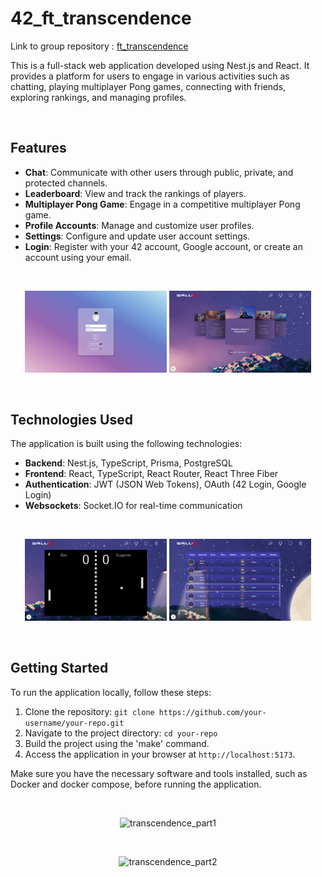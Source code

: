 # 42_ft_transcendence

Link to group repository : [ft_transcendence](https://github.com/the-5-pong-heroes/transcendence)

This is a full-stack web application developed using Nest.js and React. It provides a platform for users to engage in various activities such as chatting, playing multiplayer Pong games, connecting with friends, exploring rankings, and managing profiles.

<br/>

## Features

- **Chat**: Communicate with other users through public, private, and protected channels.
- **Leaderboard**: View and track the rankings of players.
- **Multiplayer Pong Game**: Engage in a competitive multiplayer Pong game.
- **Profile Accounts**: Manage and customize user profiles.
- **Settings**: Configure and update user account settings.
- **Login**: Register with your 42 account, Google account, or create an account using your email.

<br/>
<p align="center">
    <img src="./docs/image/login.png" alt="login" width=45%>
    <img src="./docs/image/home.png" alt="home" width=45%>
</p>
<br/>

## Technologies Used

The application is built using the following technologies:

- **Backend**: Nest.js, TypeScript, Prisma, PostgreSQL
- **Frontend**: React, TypeScript, React Router, React Three Fiber
- **Authentication**: JWT (JSON Web Tokens), OAuth (42 Login, Google Login)
- **Websockets**: Socket.IO for real-time communication

<br/>
<p align="center">
    <img src="./docs/image/game.png" alt="game" width=45%>
    <img src="./docs/image/leaderboard.png" alt="leaderboard" width=45%>
</p>
<br/>

## Getting Started

To run the application locally, follow these steps:

1. Clone the repository: `git clone https://github.com/your-username/your-repo.git`
2. Navigate to the project directory: `cd your-repo`
3. Build the project using the 'make' command.
4. Access the application in your browser at `http://localhost:5173`.

Make sure you have the necessary software and tools installed, such as Docker and docker compose, before running the application.

<br/>
<p align="center">
    <img src="./docs/video/transcendence1.gif" alt="transcendence_part1" width=50%>
</p>

<br/>

<p align="center">
    <img src="./docs/video/transcendence2.gif" alt="transcendence_part2" width=50%>
</p>
<br/>
